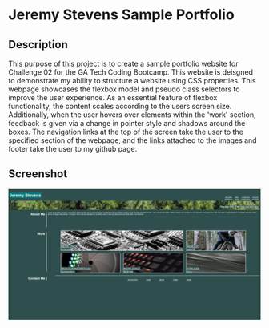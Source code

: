 # Jeremy Stevens Sample Portfolio

## Description

This purpose of this project is to create a sample portfolio website for Challenge 02 for the GA Tech Coding Bootcamp. This website is deisgned to demonstrate my ability to structure a website using CSS properties. This webpage showcases the flexbox model and pseudo class selectors to improve the user experience. As an essential feature of flexbox functionality, the content scales according to the users screen size. Additionally, when the user hovers over elements within the 'work' section, feedback is given via a change in pointer style and shadows around the boxes. The navigation links at the top of the screen take the user to the specified section of the webpage, and the links attached to the images and footer take the user to my github page.

## Screenshot
![screenshot](/assets/sample-portfolio-screenshot.jpg)